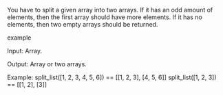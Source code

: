  You have to split a given array into two arrays. If it has an odd amount of elements, then the first array should have more elements. If it has no elements, then two empty arrays should be returned.

example

Input: Array.

Output: Array or two arrays.

Example:
split_list([1, 2, 3, 4, 5, 6]) == [[1, 2, 3], [4, 5, 6]]
split_list([1, 2, 3]) == [[1, 2], [3]]
